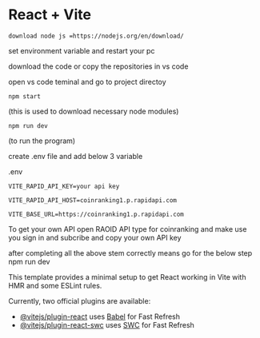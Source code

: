 # React + Vite

    download node js =https://nodejs.org/en/download/

set environment variable and restart your pc

download the code or copy the repositories in vs code

open vs code teminal and go to project directoy

    npm start

(this is used to download necessary node modules)

    npm run dev
(to run the program)

create .env file and add below 3 variable 

.env

    VITE_RAPID_API_KEY=your api key

    VITE_RAPID_API_HOST=coinranking1.p.rapidapi.com

    VITE_BASE_URL=https://coinranking1.p.rapidapi.com

To get your own API
  open RAOID API
  type for coinranking and make use you sign in and subcribe
  and copy your own API key

after completing all the above stem correctly means go for the below step
  npm run dev

  


This template provides a minimal setup to get React working in Vite with HMR and some ESLint rules.

Currently, two official plugins are available:

- [@vitejs/plugin-react](https://github.com/vitejs/vite-plugin-react/blob/main/packages/plugin-react/README.md) uses [Babel](https://babeljs.io/) for Fast Refresh
- [@vitejs/plugin-react-swc](https://github.com/vitejs/vite-plugin-react-swc) uses [SWC](https://swc.rs/) for Fast Refresh
